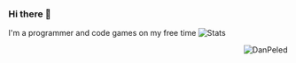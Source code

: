 ### Hi there 👋
I'm a programmer and code games on my free time
![Stats](https://github-readme-stats.vercel.app/api?username=DanPeled&hide=contribs,prs)
<p><img align="right" src="https://github-readme-stats.vercel.app/api/top-langs/?username=DanPeled&hide=html&layout=compact&theme=gruvbox&lang_count=32" alt="DanPeled" /></p>
